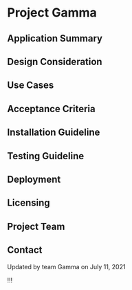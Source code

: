 # Project Gamma

## Application Summary

## Design Consideration

## Use Cases

## Acceptance Criteria

## Installation Guideline

## Testing Guideline

## Deployment

## Licensing

## Project Team

## Contact

Updated by team Gamma on July 11, 2021

!!!